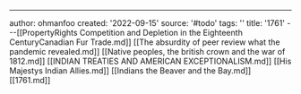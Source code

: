---
author: ohmanfoo
created: '2022-09-15'
source: '#todo'
tags: ''
title: '1761'
---[[PropertyRights Competition and Depletion in the Eighteenth CenturyCanadian Fur Trade.md]]
[[The absurdity of peer review what the pandemic revealed.md]]
[[Native peoples, the british crown and the war of 1812.md]]
[[INDIAN TREATIES AND AMERICAN EXCEPTIONALISM.md]]
[[His Majestys Indian Allies.md]]
[[Indians the Beaver and the Bay.md]]
[[1761.md]]
